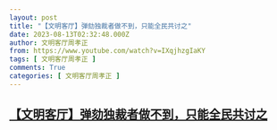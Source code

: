 ```yaml
---
layout: post
title: "【文明客厅】弹劾独裁者做不到，只能全民共讨之"
date: 2023-08-13T02:32:48.000Z
author: 文明客厅周孝正
from: https://www.youtube.com/watch?v=IXqjhzgIaKY
tags: [ 文明客厅周孝正 ]
comments: True
categories: [ 文明客厅周孝正 ]
---
```

<!--1691893968000-->
[【文明客厅】弹劾独裁者做不到，只能全民共讨之](https://www.youtube.com/watch?v=IXqjhzgIaKY)
------

<div>

</div>
